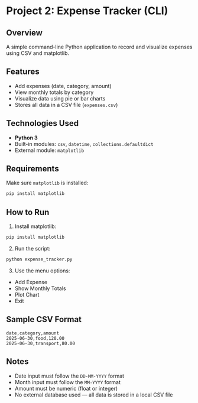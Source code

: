 # Project 2: Expense Tracker (CLI)

## Overview

A simple command-line Python application to record and visualize expenses using CSV and matplotlib.

## Features

- Add expenses (date, category, amount)
- View monthly totals by category
- Visualize data using pie or bar charts
- Stores all data in a CSV file (`expenses.csv`)

## Technologies Used

- **Python 3**
- Built-in modules: `csv`, `datetime`, `collections.defaultdict`
- External module: `matplotlib`

## Requirements

Make sure `matplotlib` is installed:

```bash
pip install matplotlib
```

## How to Run

1. Install matplotlib:

```bash
pip install matplotlib
```

2. Run the script:

```bash
python expense_tracker.py
```

3. Use the menu options:

- Add Expense
- Show Monthly Totals
- Plot Chart
- Exit

## Sample CSV Format

```
date,category,amount
2025-06-30,food,120.00
2025-06-30,transport,80.00
```

## Notes

- Date input must follow the `DD-MM-YYYY` format
- Month input must follow the `MM-YYYY` format
- Amount must be numeric (float or integer)
- No external database used — all data is stored in a local CSV file
